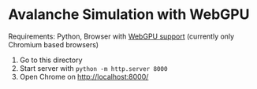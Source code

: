 # Avalanche Simulation with WebGPU

Requirements: Python, Browser with [WebGPU support](https://caniuse.com/webgpu) (currently only Chromium based browsers)

1. Go to this directory
2. Start server with `python -m http.server 8000`
3. Open Chrome on [http://localhost:8000/](http://localhost:8000/)
